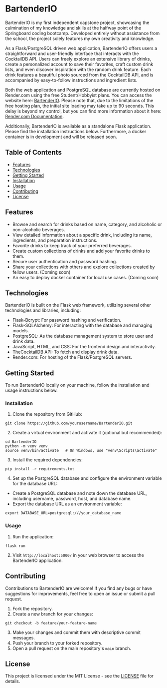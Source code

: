 # BartenderIO
BartenderIO is my first independent capstone project, showcasing the culmination of my knowledge and skills at the halfway point of the Springboard coding bootcamp. Developed entirely without assistance from the school, the project solely features my own creativity and knowledge.

As a Flask/PostgreSQL driven web application, BartenderIO offers users a straightforward and user-friendly interface that interacts with the CocktailDB API. Users can freely explore an extensive library of drinks, create a personalized account to save their favorites, craft custom drink lists, and even discover inspiration with the random drink feature. Each drink features a beautiful photo sourced from the CocktailDB API, and is accompanied by easy-to-follow instructions and ingredient lists.

Both the web application and PostgreSQL database are currently hosted on Render.com using the free Student/Hobbyist plans. You can access the website here: [BartenderIO](https://bartenderio.onrender.com/). Please note that, due to the limitations of the free hosting plan, the initial site loading may take up to 90 seconds. This delay is beyond my control, but you can find more information about it here: [Render.com Documentation](https://render.com/docs/free).

Additionally, BartenderIO is available as a standalone Flask application. Please find the installation instructions below. Furthermore, a docker container is in development and will be released soon.


## Table of Contents
- [Features](#features)
- [Technologies](#technologies)
- [Getting Started](#getting-started)
- [Installation](#installation)
- [Usage](#usage)
- [Contributing](#contributing)
- [License](#license)

## Features
- Browse and search for drinks based on name, category, and alcoholic or non-alcoholic beverages.
- View detailed information about a specific drink, including its name, ingredients, and preparation instructions.
- Favorite drinks to keep track of your preferred beverages.
- Create custom collections of drinks and add your favorite drinks to them.
- Secure user authentication and password hashing.
- Share your collections with others and explore collections created by fellow users. (Coming soon)
- An easy to deploy docker container for local use cases. (Coming soon)


## Technologies
BartenderIO is built on the Flask web framework, utilizing several other technologies and libraries, including:
- Flask-Bcrypt: For password hashing and verification.
- Flask-SQLAlchemy: For interacting with the database and managing models.
- PostgreSQL: As the database management system to store user and drink data.
- JavaScript, HTML, and CSS: For the frontend design and interactivity.
- TheCocktailDB API: To fetch and display drink data.
- Render.com: For hosting of the Flask/PostgreSQL servers.

## Getting Started
To run BartenderIO locally on your machine, follow the installation and usage instructions below.

### Installation
1. Clone the repository from GitHub:
```
git clone https://github.com/yourusername/BartenderIO.git
```

2. Create a virtual environment and activate it (optional but recommended):
```
cd BartenderIO
python -m venv venv
source venv/bin/activate   # On Windows, use "venv\Scripts\activate"
```

3. Install the required dependencies:
```
pip install -r requirements.txt
```

4. Set up the PostgreSQL database and configure the environment variable for the database URL:
- Create a PostgreSQL database and note down the database URL, including username, password, host, and database name.
- Export the database URL as an environment variable:
```
export DATABASE_URL=postgresql:///your_database_name
```

### Usage
1. Run the application:
```
flask run
```

2. Visit `http://localhost:5000/` in your web browser to access the BartenderIO application.

## Contributing
Contributions to BartenderIO are welcome! If you find any bugs or have suggestions for improvements, feel free to open an issue or submit a pull request.

1. Fork the repository.
2. Create a new branch for your changes:
```
git checkout -b feature/your-feature-name
```
3. Make your changes and commit them with descriptive commit messages.
4. Push your branch to your forked repository.
5. Open a pull request on the main repository's `main` branch.

## License
This project is licensed under the MIT License - see the [LICENSE](LICENSE.md) file for details.

